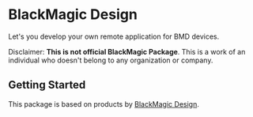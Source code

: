 # BlackMagic Design

Let's you develop your own remote application for BMD devices.

Disclaimer: 
    **This is not official BlackMagic Package**. This is a work of an individual who doesn't belong to any organization or company.

## Getting Started

This package is based on products by [BlackMagic Design](https://www.blackmagicdesign.com/).
